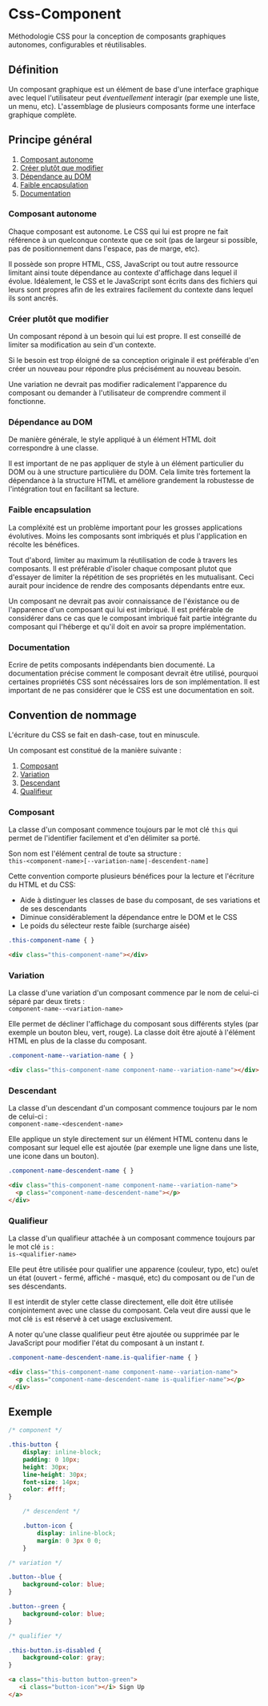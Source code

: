 Css-Component
=============

Méthodologie CSS pour la conception de composants graphiques autonomes, configurables et réutilisables.

## Définition

Un composant graphique est un élément de base d'une interface graphique avec lequel l'utilisateur peut _éventuellement_ interagir (par exemple une liste, un menu, etc). L'assemblage de plusieurs composants forme une interface graphique complète.

## Principe général

1. [Composant autonome](#composant-autonome)
2. [Créer plutôt que modifier](#creer-plutot-que-modifier)
3. [Dépendance au DOM](#dependance-au-dom)
4. [Faible encapsulation](#faible-encapsulation)
5. [Documentation](#documentation)

<a name="composant-autonome"></a>
### Composant autonome

Chaque composant est autonome. Le CSS qui lui est propre ne fait référence à un quelconque contexte que ce soit (pas de largeur si possible, pas de positionnement dans l'espace, pas de marge, etc). 

Il possède son propre HTML, CSS, JavaScript ou tout autre ressource limitant ainsi toute dépendance au contexte d'affichage dans lequel il évolue. Idéalement, le CSS et le JavaScript sont écrits dans des fichiers qui leurs sont propres afin de les extraires facilement du contexte dans lequel ils sont ancrés.

<a name="creer-vaut-mieux-que-modifier"></a>
### Créer plutôt que modifier

Un composant répond à un besoin qui lui est propre. Il est conseillé de limiter sa modification au sein d'un contexte.

Si le besoin est trop éloigné de sa conception originale il est préférable d'en créer un nouveau pour répondre plus précisément au nouveau besoin.

Une <a name="variation">variation</a> ne devrait pas modifier radicalement l'apparence du composant ou demander à l'utilisateur de comprendre comment il fonctionne.

<a name="dependance-au-dom"></a>
### Dépendance au DOM

De manière générale, le style appliqué à un élément HTML doit correspondre à une classe. 

Il est important de ne pas appliquer de style à un élément particulier du DOM ou à une structure particulière du DOM.
Cela limite très fortement la dépendance à la structure HTML et améliore grandement la robustesse de l'intégration tout en facilitant sa lecture.

<a name="faible-encapsulation"></a>
### Faible encapsulation

La compléxité est un problème important pour les grosses applications évolutives. Moins les composants sont imbriqués et plus l'application en récolte les bénéfices.

Tout d'abord, limiter au maximum la réutilisation de code à travers les composants. Il est préférable d'isoler chaque composant plutot que d'essayer de limiter la répétition de ses propriétés en les mutualisant. Ceci aurait pour incidence de rendre des composants dépendants entre eux.

Un composant ne devrait pas avoir connaissance de l'éxistance ou de l'apparence d'un composant qui lui est imbriqué. Il est préférable de considérer dans ce cas que le composant imbriqué fait partie intégrante du composant qui l'héberge et qu'il doit en avoir sa propre implémentation.

<a name="documentation"></a>
### Documentation

Ecrire de petits composants indépendants bien documenté.
La documentation précise comment le composant devrait être utilisé, pourquoi certaines propriétés CSS sont nécéssaires lors de son implémentation. Il est important de ne pas considérer que le CSS est une documentation en soit.

## Convention de nommage

L'écriture du CSS se fait en dash-case, tout en minuscule.

Un composant est constitué de la manière suivante :

1. [Composant](#composant)
2. [Variation](#variation)
3. [Descendant](#descendant)
4. [Qualifieur](#qualifieur)

<a name="composant"></a>
### Composant

La classe d'un composant commence toujours par le mot clé `this` qui permet de l'identifier facilement et d'en délimiter sa porté.

Son nom est l'élément central de toute sa structure :  
`this-<component-name>[--variation-name|-descendent-name]`

Cette convention comporte plusieurs bénéfices pour la lecture et l'écriture du HTML et du CSS:

* Aide à distinguer les classes de base du composant, de ses variations et de ses descendants
* Diminue considérablement la dépendance entre le DOM et le CSS
* Le poids du sélecteur reste faible (surcharge aisée)

```css
.this-component-name { }
```

```html
<div class="this-component-name"></div>
```

<a name="variation"></a>
### Variation

La classe d'une variation d'un composant commence par le nom de celui-ci séparé par deux tirets :  
`component-name--<variation-name>`

Elle permet de décliner l'affichage du composant sous différents styles (par exemple un bouton bleu, vert, rouge). La classe doit être ajouté à l'élément HTML en plus de la classe du composant.

```css
.component-name--variation-name { }
```

```html
<div class="this-component-name component-name--variation-name"></div>
```

<a name="descendant"></a>
### Descendant

La classe d'un descendant d'un composant commence toujours par le nom de celui-ci :  
`component-name-<descendent-name>`

Elle applique un style directement sur un élément HTML contenu dans le composant sur lequel elle est ajoutée (par exemple une ligne dans une liste, une icone dans un bouton).

```css
.component-name-descendent-name { }
```

```html
<div class="this-component-name component-name--variation-name">
  <p class="component-name-descendent-name"></p>
</div>
```

<a name="qualifieur"></a>
### Qualifieur

La classe d'un qualifieur attachée à un composant commence toujours par le mot clé `is` :  
`is-<qualifier-name>`

Elle peut être utilisée pour qualifier une apparence (couleur, typo, etc) ou/et un état (ouvert - fermé, affiché - masqué, etc) du composant ou de l'un de ses déscendants.

Il est interdit de styler cette classe directement, elle doit être utilisée conjointement avec une classe du composant. Cela veut dire aussi que le mot clé `is` est réservé à cet usage exclusivement.

A noter qu'une classe qualifieur peut être ajoutée ou supprimée par le JavaScript pour modifier l'état du composant à un instant _t_.

```css
.component-name-descendent-name.is-qualifier-name { }
```

```html
<div class="this-component-name component-name--variation-name">
  <p class="component-name-descendent-name is-qualifier-name"></p>
</div>
```

## Exemple

```css
/* component */

.this-button {
	display: inline-block;
	padding: 0 10px;
	height: 30px;
	line-height: 30px;
	font-size: 14px;
	color: #fff;
}

	/* descendent */

	.button-icon {
		display: inline-block;
		margin: 0 3px 0 0;
	}

/* variation */

.button--blue {
	background-color: blue;
}

.button--green {
	background-color: blue;
}

/* qualifier */

.this-button.is-disabled {
	background-color: gray;
}
```

```html
<a class="this-button button-green">
   <i class="button-icon"></i> Sign Up
</a>
```


